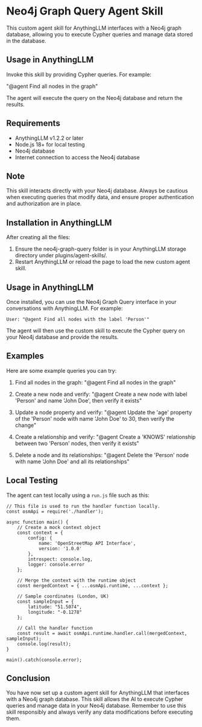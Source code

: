 # Neo4j Graph Query Agent Skill

This custom agent skill for AnythingLLM interfaces with a Neo4j graph database, allowing you to execute Cypher queries and manage data stored in the database.

## Usage in AnythingLLM

Invoke this skill by providing Cypher queries. For example:

"@agent Find all nodes in the graph"

The agent will execute the query on the Neo4j database and return the results.

## Requirements

- AnythingLLM v1.2.2 or later
- Node.js 18+ for local testing
- Neo4j database
- Internet connection to access the Neo4j database

## Note

This skill interacts directly with your Neo4j database. Always be cautious when executing queries that modify data, and ensure proper authentication and authorization are in place.

## Installation in AnythingLLM

After creating all the files:

1. Ensure the neo4j-graph-query folder is in your AnythingLLM storage directory under plugins/agent-skills/.
2. Restart AnythingLLM or reload the page to load the new custom agent skill.

## Usage in AnythingLLM

Once installed, you can use the Neo4j Graph Query interface in your conversations with AnythingLLM. For example:

```
User: "@agent Find all nodes with the label 'Person'"
```

The agent will then use the custom skill to execute the Cypher query on your Neo4j database and provide the results.

## Examples

Here are some example queries you can try:

1. Find all nodes in the graph:
   "@agent Find all nodes in the graph"

2. Create a new node and verify:
   "@agent Create a new node with label 'Person' and name 'John Doe', then verify it exists"

3. Update a node property and verify:
   "@agent Update the 'age' property of the 'Person' node with name 'John Doe' to 30, then verify the change"

4. Create a relationship and verify:
   "@agent Create a 'KNOWS' relationship between two 'Person' nodes, then verify it exists"

5. Delete a node and its relationships:
   "@agent Delete the 'Person' node with name 'John Doe' and all its relationships"

## Local Testing
The agent can test locally using a `run.js` file such as this:
```
// This file is used to run the handler function locally.
const osmApi = require('./handler');

async function main() {
    // Create a mock context object
    const context = {
        config: {
            name: 'OpenStreetMap API Interface',
            version: '1.0.0'
        },
        introspect: console.log,
        logger: console.error
    };

    // Merge the context with the runtime object
    const mergedContext = { ...osmApi.runtime, ...context };

    // Sample coordinates (London, UK)
    const sampleInput = {
        latitude: "51.5074",
        longitude: "-0.1278"
    };

    // Call the handler function
    const result = await osmApi.runtime.handler.call(mergedContext, sampleInput);
    console.log(result);
}

main().catch(console.error);
```

## Conclusion

You have now set up a custom agent skill for AnythingLLM that interfaces with a Neo4j graph database. This skill allows the AI to execute Cypher queries and manage data in your Neo4j database. Remember to use this skill responsibly and always verify any data modifications before executing them.